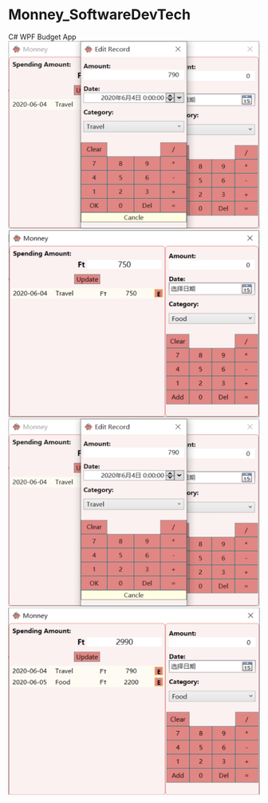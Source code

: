 # Monney_SoftwareDevTech
C# WPF Budget App
![image](https://github.com/aprilZheng/Monney_SoftwareDevTech/blob/master/Images/EditRecord.png)
![image](http://github.com/aprilZheng/Monney_SoftwareDevTech/blob/master/Images/OneRecord.png)
![image](http://github.com/aprilZheng/Monney_SoftwareDevTech/blob/master/Images/EditRecord.png)
![image](http://github.com/aprilZheng/Monney_SoftwareDevTech/blob/master/Images/MultipleRecords.png)
